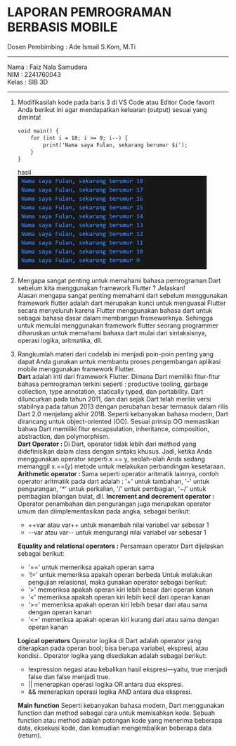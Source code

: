 <h1>LAPORAN PEMROGRAMAN BERBASIS MOBILE</h1>
Dosen Pembimbing : Ade Ismail S.Kom, M.Ti
<hr>
Nama : Faiz Nala Samudera <br>
NIM : 2241760043 <br>        
Kelas : SIB 3D <br>
<hr>

1. Modifikasilah kode pada baris 3 di VS Code atau Editor Code favorit Anda berikut ini agar mendapatkan keluaran (output) sesuai yang diminta!<br>
    ```
    void main() {
        for (int i = 18; i >= 9; i--) {
            print('Nama saya Fulan, sekarang berumur $i');
        }
    }
    ```
    hasil<br>
    <img src="src/img/1.png">

2. Mengapa sangat penting untuk memahami bahasa pemrograman Dart sebelum kita menggunakan framework Flutter ? Jelaskan!<br>
    Alasan mengapa sangat penting memahami dart sebelum menggunakan framework flutter adalah dart merupakan kunci untuk menguasai Flutter secara menyeluruh karena Flutter menggunakan bahasa dart untuk sebagai bahasa dasar dalam membangun frameworknya. Sehingga untuk memulai menggunakan framework flutter seorang programmer diharuskan untuk memahami bahasa dart mulai dari sintaksisnya, operasi logika, aritmatika, dll.
3. Rangkumlah materi dari codelab ini menjadi poin-poin penting yang dapat Anda gunakan untuk membantu proses pengembangan aplikasi mobile menggunakan framework Flutter.<br>
    <b>Dart</b> adalah inti dari framework Flutter. Dimana Dart memiliki fitur-fitur bahasa pemrograman terkini seperti : productive tooling, garbage collection, type annotation, statically typed, dan portability. Dart diluncurkan pada tahun 2011, dan dari sejak Dart telah merilis versi stabilnya pada tahun 2013 dengan perubahan besar termasuk dalam rilis Dart 2.0 menjelang akhir 2018.  Seperti kebanyakan bahasa modern, Dart dirancang untuk object-oriented (OO). Sesuai prinsip OO memastikan bahwa Dart memiliki fitur encapsulation, inheritance, composition, abstraction, dan polymorphism.<br>
    <b>Dart Operator : </b> 
    Di Dart, operator tidak lebih dari method yang didefinisikan dalam class dengan sintaks khusus. Jadi, ketika Anda menggunakan operator seperti x == y, seolah-olah Anda sedang memanggil x.==(y) metode untuk melakukan perbandingan kesetaraan.<br>
    <b>Arithmetic operator : </b>
    Sama seperti operator aritmatik lainnya, contoh operator aritmatik pada dart adalah : 
    '+' untuk tambahan, '-' untuk pengurangan, '*' untuk perkalian, '/' untuk pembagian, '~/' untuk pembagian bilangan bulat, dll.
    <b>Increment and decrement operator : </b>
    Operator penambahan dan pengurangan juga merupakan operator umum dan diimplementasikan pada angka, sebagai berikut: 
    + ++var atau var++ untuk menambah nilai variabel var sebesar 1 
    + --var atau var-- untuk mengurangi nilai variabel var sebesar 1

    <b>Equality and relational operators : </b> 
    Persamaan operator Dart dijelaskan sebagai berikut: 
    + '==' untuk memeriksa apakah operan sama 
    + '!=' untuk memeriksa apakah operan berbeda 
    Untuk melakukan pengujian relasional, maka gunakan operator sebagai berikut: <br>
    + '>' memeriksa apakah operan kiri lebih besar dari operan kanan 
    + '<' memeriksa apakah operan kiri lebih kecil dari operan kanan 
    + '>=' memeriksa apakah operan kiri lebih besar dari atau sama dengan operan kanan 
    + '<=' memeriksa apakah operan kiri kurang dari atau sama dengan operan kanan

    <b>Logical operators</b> 
    Operator logika di Dart adalah operator yang diterapkan pada operan bool; bisa berupa variabel, ekspresi, atau kondisi..
    Operator logika yang disediakan adalah sebagai berikut: 
    + !expression negasi atau kebalikan hasil ekspresi—yaitu, true menjadi false dan false menjadi true. 
    + || menerapkan operasi logika OR antara dua ekspresi. 
    + && menerapkan operasi logika AND antara dua ekspresi.<br>
    
    <b>Main function</b>
    Seperti kebanyakan bahasa modern, Dart menggunakan function dan method sebagai cara untuk memisahkan kode. Sebuah function atau method adalah potongan kode yang menerima beberapa data, eksekusi kode, dan kemudian mengembalikan beberapa data (return).




    
